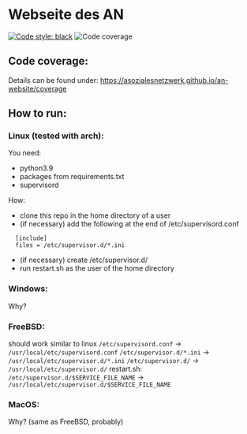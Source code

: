 # Webseite des AN
[![Code style: black](https://img.shields.io/badge/code%20style-black-000000.svg)](https://github.com/psf/black)
![Code coverage](https://asozialesnetzwerk.github.io/an-website/coverage/badge.svg)

## Code coverage:
Details can be found under: https://asozialesnetzwerk.github.io/an-website/coverage

## How to run:
### Linux (tested with arch):
You need:
- python3.9
- packages from requirements.txt
- supervisord

How:
- clone this repo in the home directory of a user
- (if necessary) add the following at the end of /etc/supervisord.conf
```
  [include]
  files = /etc/supervisor.d/*.ini
```
- (if necessary) create /etc/supervisor.d/
- run restart.sh as the user of the home directory

### Windows:
Why?

### FreeBSD:
should work similar to linux
`/etc/supervisord.conf`   -> `/usr/local/etc/supervisord.conf`
`/etc/supervisor.d/*.ini` -> `/usr/local/etc/supervisor.d/*.ini`
`/etc/supervisor.d/`      -> `/usr/local/etc/supervisor.d/`
restart.sh: `/etc/supervisor.d/$SERVICE_FILE_NAME` -> `/usr/local/etc/supervisor.d/$SERVICE_FILE_NAME`

### MacOS:
Why? (same as FreeBSD, probably)
